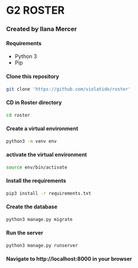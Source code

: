 # **G2 ROSTER**
### Created by Ilana Mercer

#### **Requirements**
* Python 3
* Pip

#### Clone this repository
``` bash
git clone 'https://github.com/violatido/roster'
```
#### CD in Roster directory
```bash
cd roster
```
#### Create a virtual environment
``` bash
python3 -m venv env
```
#### activate the virtual environment
``` bash
source env/bin/activate
```
#### Install the requirements
```bash
pip3 install -r requirements.txt
```
#### Create the database
```bash
python3 manage.py migrate
```
#### Run the server
```bash
python3 manage.py runserver
```
#### Navigate to http://localhost:8000 in your browser

